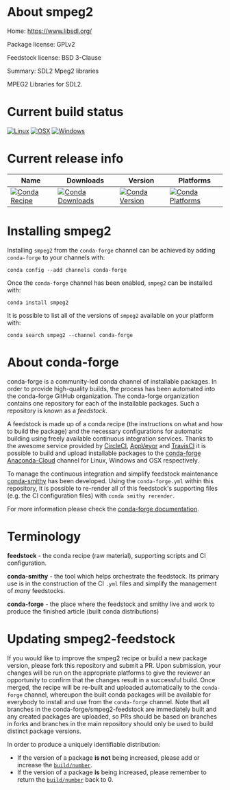 About smpeg2
============

Home: https://www.libsdl.org/

Package license: GPLv2

Feedstock license: BSD 3-Clause

Summary: SDL2 Mpeg2 libraries

MPEG2 Libraries for SDL2.

Current build status
====================

[![Linux](https://img.shields.io/circleci/project/github/conda-forge/smpeg2-feedstock/master.svg?label=Linux)](https://circleci.com/gh/conda-forge/smpeg2-feedstock)
[![OSX](https://img.shields.io/travis/conda-forge/smpeg2-feedstock/master.svg?label=macOS)](https://travis-ci.org/conda-forge/smpeg2-feedstock)
[![Windows](https://img.shields.io/appveyor/ci/conda-forge/smpeg2-feedstock/master.svg?label=Windows)](https://ci.appveyor.com/project/conda-forge/smpeg2-feedstock/branch/master)

Current release info
====================

| Name | Downloads | Version | Platforms |
| --- | --- | --- | --- |
| [![Conda Recipe](https://img.shields.io/badge/recipe-smpeg2-green.svg)](https://anaconda.org/conda-forge/smpeg2) | [![Conda Downloads](https://img.shields.io/conda/dn/conda-forge/smpeg2.svg)](https://anaconda.org/conda-forge/smpeg2) | [![Conda Version](https://img.shields.io/conda/vn/conda-forge/smpeg2.svg)](https://anaconda.org/conda-forge/smpeg2) | [![Conda Platforms](https://img.shields.io/conda/pn/conda-forge/smpeg2.svg)](https://anaconda.org/conda-forge/smpeg2) |

Installing smpeg2
=================

Installing `smpeg2` from the `conda-forge` channel can be achieved by adding `conda-forge` to your channels with:

```
conda config --add channels conda-forge
```

Once the `conda-forge` channel has been enabled, `smpeg2` can be installed with:

```
conda install smpeg2
```

It is possible to list all of the versions of `smpeg2` available on your platform with:

```
conda search smpeg2 --channel conda-forge
```


About conda-forge
=================

conda-forge is a community-led conda channel of installable packages.
In order to provide high-quality builds, the process has been automated into the
conda-forge GitHub organization. The conda-forge organization contains one repository
for each of the installable packages. Such a repository is known as a *feedstock*.

A feedstock is made up of a conda recipe (the instructions on what and how to build
the package) and the necessary configurations for automatic building using freely
available continuous integration services. Thanks to the awesome service provided by
[CircleCI](https://circleci.com/), [AppVeyor](http://www.appveyor.com/)
and [TravisCI](https://travis-ci.org/) it is possible to build and upload installable
packages to the [conda-forge](https://anaconda.org/conda-forge)
[Anaconda-Cloud](http://docs.anaconda.org/) channel for Linux, Windows and OSX respectively.

To manage the continuous integration and simplify feedstock maintenance
[conda-smithy](http://github.com/conda-forge/conda-smithy) has been developed.
Using the ``conda-forge.yml`` within this repository, it is possible to re-render all of
this feedstock's supporting files (e.g. the CI configuration files) with ``conda smithy rerender``.

For more information please check the [conda-forge documentation](https://conda-forge.org/docs/).

Terminology
===========

**feedstock** - the conda recipe (raw material), supporting scripts and CI configuration.

**conda-smithy** - the tool which helps orchestrate the feedstock.
                   Its primary use is in the construction of the CI ``.yml`` files
                   and simplify the management of *many* feedstocks.

**conda-forge** - the place where the feedstock and smithy live and work to
                  produce the finished article (built conda distributions)


Updating smpeg2-feedstock
=========================

If you would like to improve the smpeg2 recipe or build a new
package version, please fork this repository and submit a PR. Upon submission,
your changes will be run on the appropriate platforms to give the reviewer an
opportunity to confirm that the changes result in a successful build. Once
merged, the recipe will be re-built and uploaded automatically to the
`conda-forge` channel, whereupon the built conda packages will be available for
everybody to install and use from the `conda-forge` channel.
Note that all branches in the conda-forge/smpeg2-feedstock are
immediately built and any created packages are uploaded, so PRs should be based
on branches in forks and branches in the main repository should only be used to
build distinct package versions.

In order to produce a uniquely identifiable distribution:
 * If the version of a package **is not** being increased, please add or increase
   the [``build/number``](http://conda.pydata.org/docs/building/meta-yaml.html#build-number-and-string).
 * If the version of a package **is** being increased, please remember to return
   the [``build/number``](http://conda.pydata.org/docs/building/meta-yaml.html#build-number-and-string)
   back to 0.